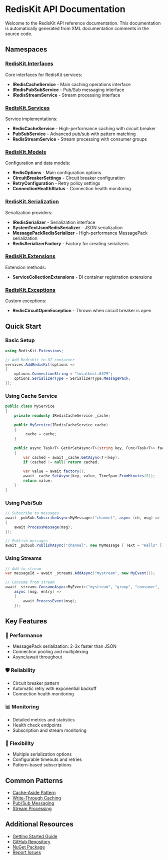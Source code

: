 # RedisKit API Documentation

Welcome to the RedisKit API reference documentation. This documentation is automatically generated from XML documentation comments in the source code.

## Namespaces

### [RedisKit.Interfaces](RedisKit.Interfaces.html)
Core interfaces for RedisKit services:
- **IRedisCacheService** - Main caching operations interface
- **IRedisPubSubService** - Pub/Sub messaging interface  
- **IRedisStreamService** - Stream processing interface

### [RedisKit.Services](RedisKit.Services.html)
Service implementations:
- **RedisCacheService** - High-performance caching with circuit breaker
- **PubSubService** - Advanced pub/sub with pattern matching
- **RedisStreamService** - Stream processing with consumer groups

### [RedisKit.Models](RedisKit.Models.html)
Configuration and data models:
- **RedisOptions** - Main configuration options
- **CircuitBreakerSettings** - Circuit breaker configuration
- **RetryConfiguration** - Retry policy settings
- **ConnectionHealthStatus** - Connection health monitoring

### [RedisKit.Serialization](RedisKit.Serialization.html)
Serialization providers:
- **IRedisSerializer** - Serialization interface
- **SystemTextJsonRedisSerializer** - JSON serialization
- **MessagePackRedisSerializer** - High-performance MessagePack serialization
- **RedisSerializerFactory** - Factory for creating serializers

### [RedisKit.Extensions](RedisKit.Extensions.html)
Extension methods:
- **ServiceCollectionExtensions** - DI container registration extensions

### [RedisKit.Exceptions](RedisKit.Exceptions.html)
Custom exceptions:
- **RedisCircuitOpenException** - Thrown when circuit breaker is open

## Quick Start

### Basic Setup
```csharp
using RedisKit.Extensions;

// Add RedisKit to DI container
services.AddRedisKit(options =>
{
    options.ConnectionString = "localhost:6379";
    options.SerializerType = SerializerType.MessagePack;
});
```

### Using Cache Service
```csharp
public class MyService
{
    private readonly IRedisCacheService _cache;
    
    public MyService(IRedisCacheService cache)
    {
        _cache = cache;
    }
    
    public async Task<T> GetOrSetAsync<T>(string key, Func<Task<T>> factory)
    {
        var cached = await _cache.GetAsync<T>(key);
        if (cached != null) return cached;
        
        var value = await factory();
        await _cache.SetAsync(key, value, TimeSpan.FromMinutes(5));
        return value;
    }
}
```

### Using Pub/Sub
```csharp
// Subscribe to messages
await _pubSub.SubscribeAsync<MyMessage>("channel", async (ch, msg) =>
{
    await ProcessMessage(msg);
});

// Publish messages
await _pubSub.PublishAsync("channel", new MyMessage { Text = "Hello" });
```

### Using Streams
```csharp
// Add to stream
var messageId = await _streams.AddAsync("mystream", new MyEvent());

// Consume from stream
await _streams.ConsumeAsync<MyEvent>("mystream", "group", "consumer",
    async (msg, entry) =>
    {
        await ProcessEvent(msg);
    });
```

## Key Features

### 🚀 Performance
- MessagePack serialization: 2-3x faster than JSON
- Connection pooling and multiplexing
- Async/await throughout

### 🛡️ Reliability  
- Circuit breaker pattern
- Automatic retry with exponential backoff
- Connection health monitoring

### 📊 Monitoring
- Detailed metrics and statistics
- Health check endpoints
- Subscription and stream monitoring

### 🔧 Flexibility
- Multiple serialization options
- Configurable timeouts and retries
- Pattern-based subscriptions

## Common Patterns

- [Cache-Aside Pattern](../articles/caching-patterns.html#cache-aside-pattern)
- [Write-Through Caching](../articles/caching-patterns.html#write-through-pattern)
- [Pub/Sub Messaging](../articles/pubsub-patterns.html)
- [Stream Processing](../articles/stream-processing.html)

## Additional Resources

- [Getting Started Guide](../articles/getting-started.html)
- [GitHub Repository](https://github.com/ersintarhan/RedisKit)
- [NuGet Package](https://www.nuget.org/packages/RedisKit)
- [Report Issues](https://github.com/ersintarhan/RedisKit/issues)